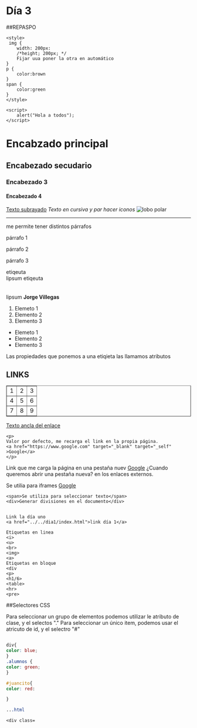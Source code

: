 # Día 3

##REPASPO

<!DOCTYPE html>
<html lang="es">
<head>
    <meta charset="UTF-8">
    <meta name="viewport" content="width=device-width, initial-scale=1.0">
    <title>soy un título y estoy en la ventana del navegador</title>

    <style>
     img {
        width: 200px:
        /*height; 200px; */
        Fijar uua poner la otra en automático 
    }     
    p { 
        color:brown
    }  
    span { 
        color:green
    } 
    </style>

    <script>
        alert("Hola a todos");
    </script>

</head>
<body>
    <h1>Encabzado principal</h1>
    <h2>Encabezado secudario</h2>
    <h3>Encabezado 3</h3>
    <h4>Encabezado 4</h4>
    <u>Texto subrayado</u>
    <i>Texto en cursiva y par hacer iconos</i>
    <!--esto es la forma de poner comentarios al programador y no se ve en la página web-->
    <!--Ña imagen tambien la puedes obtener coiando el link de la imagen--> 
    <img src="./imgs/img lobo.jpg" alt="lobo polar">    
    <hr>
    <p>me permite tener distintos párrafos</p>
    <p>párrafo 1</p>
    <p>párrafo 2</p>
    <p>párrafo 3</p>
    <loren>etiqeuta <br> lipsum</loren>
    <loren>etiqeuta <br><br><br>lipsum</loren>
    <b>Jorge Villegas</b>
    <ol>
        <li>Elemeto 1</li>
        <li>Elemento 2</li>
        <li>Elemento 3</li>
    </ol>
    <ul>
        <li>Elemeto 1</li>
        <li>Elemento 2</li>
        <li>Elemento 3</li>
    </ul>
    <!---TABLA EN HTML-->
    <p>Las propiedades que <span>ponemos</span> a una etiqieta las llamamos atributos</p>
    <table border="1">
        <tr>
            <td>1</td>
            <td>2</td>
            <td>3</td>
        </tr>
        <tr>
            <td>4</td>
            <td>5</td>
            <td>6</td>
        </tr>
        <tr>
            <td>7</td>
            <td>8</td>
            <td>9</td>
        </tr>
        <h2>LINKS</h2>
    </table>
    <a href="enlace url" target="_blank">Texto ancla del enlace</a>

    <p>
    Valor por defecto, me recarga el link en la propia página.
    <a href="https://www.google.com" target="_blank" target="_self" >Google</a>
    </p>
   <p>
    Link que me carga la página en una pestaña nuev     
    <a href="https://www.google.com" target="_blank" target="_blank" >Google</a>
   ¿Cuando queremos abrir una pestaña nueva? en los enlaces externos.
   </p>
   <p>
    Se utilia para iframes
    <a href="https://www.google.com" target="_blank" target="_parent" >Google</a>
   </p>

    <span>Se utiliza para seleccionar texto</span>
    <div>Generar divisiones en el documento</div>


    Link la día uno
    <a href="../../dia1/index.html">link día 1</a>

    Etiquetas en linea
    <i>
    <u>
    <br>
    <img>
    <a>
    Etiquetas en bloque
    <div
    <p>
    <h1/6>
    <table>
    <hr>
    <pre>


</body>
</html>
 
 ##Selectores CSS

Para seleccionar un grupo de elementos podemos utilizar le atributo de clase, y el selectos "."
Para seleccionar un único item, podemos usar el atricuto de id, y el selectro "#"

````CSS

div{
color: blue;
}
.alumnos {
color: green;
}

#juancito{
color: red:    

}

...html

<div class=
